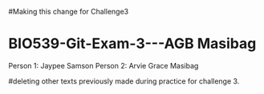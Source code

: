 #Making this change for Challenge3
# BIO539-Git-Exam-3---AGB Masibag

Person 1: Jaypee Samson
Person 2: Arvie Grace Masibag

#deleting other texts previously made during practice for challenge 3.
